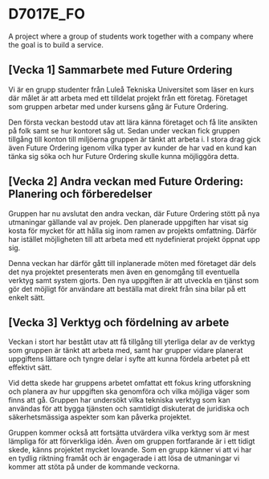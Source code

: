 # D7017E_FO
A project where a group of students work together with a company where the goal is to build a service.


## [Vecka 1] Sammarbete med Future Ordering
Vi är en grupp studenter från Luleå Tekniska Universitet som läser en kurs där målet är att arbeta med ett tilldelat projekt från ett företag. Företaget som gruppen arbetar med under kursens gång är Future Ordering.

Den första veckan bestodd utav att lära känna företaget och få lite ansikten på folk samt se hur kontoret såg ut. Sedan under veckan fick gruppen tillgång till konton till miljöerna gruppen är tänkt att arbeta i. 
I stora drag gick även Future Ordering igenom vilka typer av kunder de har vad en kund kan tänka sig söka och hur Future Ordering skulle kunna möjliggöra detta.


## [Vecka 2] Andra veckan med Future Ordering: Planering och förberedelser

Gruppen har nu avslutat den andra veckan, där Future Ordering stött på nya utmaningar gällande val av projek. Den planerade uppgiften har visat sig kosta för mycket för att hålla sig inom ramen av projekts omfattning. Därför har istället möjligheten till att arbeta med ett nydefinierat projekt öppnat upp sig.

Denna veckan har därför gått till inplanerade möten med företaget där dels det nya projektet presenterats men även en genomgång till eventuella verktyg samt system gjorts. Den nya uppgiften är att utveckla en tjänst som gör det möjligt för användare att beställa mat direkt från sina bilar på ett enkelt sätt.

## [Vecka 3] Verktyg och fördelning av arbete 
Veckan i stort har bestått utav att få tillgång till yterliga delar av de verktyg som gruppen är tänkt att arbeta med, samt har grupper vidare planerat uppgiftens lättare och tyngre delar i syfte att kunna fördela arbetet på ett effektivt sätt. 

Vid detta skede har gruppens arbetet omfattat ett fokus kring utforskning och planera av hur uppgiften ska genomföra och vilka möjliga väger som finns att gå. Gruppen har undersökt vilka tekniska verktyg som kan användas för att bygga tjänsten och samtidigt diskuterat de juridiska och säkerhetsmässiga aspekter som kan påverka projektet.

Gruppen kommer också att fortsätta utvärdera vilka verktyg som är mest lämpliga för att förverkliga idén. Även om gruppen fortfarande är i ett tidigt skede, känns projektet mycket lovande. Som en grupp känner vi att vi har en tydlig riktning framåt och är engagerade i att lösa de utmaningar vi kommer att stöta på under de kommande veckorna.

